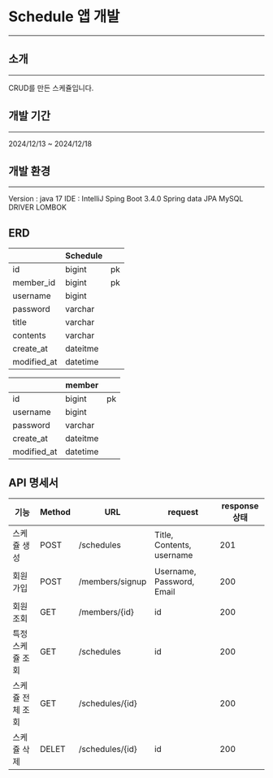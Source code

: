 # Schedule 앱 개발
___
## 소개
___
CRUD를 만든 스케쥴입니다.
## 개발 기간
___
2024/12/13 ~ 2024/12/18
## 개발 환경
___
Version : java 17
IDE : IntelliJ
Sping Boot 3.4.0
Spring data JPA
MySQL DRIVER
LOMBOK
## ERD
||Schedule||
|------|---|---|
|id|bigint|pk|
|member_id|bigint|pk|
|username|bigint||
|password|varchar||
|title|varchar||
|contents|varchar||
|create_at|dateitme||
|modified_at|datetime||

||member||
|------|---|---|
|id|bigint|pk|
|username|bigint||
|password|varchar||
|create_at|dateitme||
|modified_at|datetime||

## API 명세서
|기능|Method|URL|request|response상태|
|------|---|---|---|---|
|스케쥴 생성|POST|/schedules|Title, Contents, username|201|
|회원가입|POST|/members/signup|Username, Password, Email|200|
|회원조회|GET|/members/{id}|id|200|
|특정 스케쥴 조회|GET|/schedules|id|200|
|스케쥴 전체 조회|GET|/schedules/{id}||200|
|스케쥴 삭제|DELET|/schedules/{id}|id|200|
